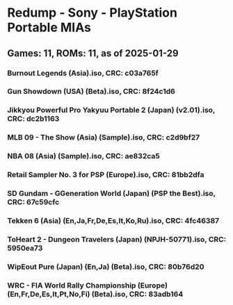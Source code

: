 # Redump - Sony - PlayStation Portable MIAs
## Games: 11, ROMs: 11, as of 2025-01-29
### Burnout Legends (Asia).iso, CRC: c03a765f
### Gun Showdown (USA) (Beta).iso, CRC: 8f24c1d6
### Jikkyou Powerful Pro Yakyuu Portable 2 (Japan) (v2.01).iso, CRC: dc2b1163
### MLB 09 - The Show (Asia) (Sample).iso, CRC: c2d9bf27
### NBA 08 (Asia) (Sample).iso, CRC: ae832ca5
### Retail Sampler No. 3 for PSP (Europe).iso, CRC: 81bb2dfa
### SD Gundam - GGeneration World (Japan) (PSP the Best).iso, CRC: 67c59cfc
### Tekken 6 (Asia) (En,Ja,Fr,De,Es,It,Ko,Ru).iso, CRC: 4fc46387
### ToHeart 2 - Dungeon Travelers (Japan) (NPJH-50771).iso, CRC: 5950ea73
### WipEout Pure (Japan) (En,Ja) (Beta).iso, CRC: 80b76d20
### WRC - FIA World Rally Championship (Europe) (En,Fr,De,Es,It,Pt,No,Fi) (Beta).iso, CRC: 83adb164
